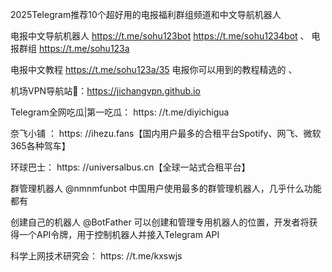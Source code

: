 2025TeIegram推荐10个超好用的电报福利群组频道和中文导航机器人

电报中文导航机器人 https://t.me/sohu123bot  https://t.me/sohu1234bot
、
电报群组  https://t.me/sohu123a

电报中文教程  https://t.me/sohu123a/35  电报你可以用到的教程精选的
、

机场VPN导航站🛫：https://jichangvpn.github.io


Telegram全网吃瓜|第一吃瓜： https: //t.me/diyichigua


奈飞小铺 ： https: //ihezu.fans【国内用户最多的合租平台Spotify、网飞、微软365各种驾车】


环球巴士： https: //universalbus.cn【全球一站式合租平台】

群管理机器人	@nmnmfunbot	中国用户使用最多的群管理机器人，几乎什么功能都有

创建自己的机器人	@BotFather	可以创建和管理专用机器人的位置，开发者将获得一个API令牌，用于控制机器人并接入Telegram API

科学上网技术研究会： https: //t.me/kxswjs

